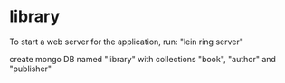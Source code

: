 # library
To start a web server for the application, run:  "lein ring server"

create mongo DB named "library" with collections "book", "author" and "publisher"
